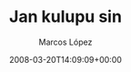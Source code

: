 ---
title: 'Jan kulupu sin'
posts: 5
hash: 'TyZJrz1a'
author: 'Marcos López'
date: 2008-03-20T14:09:09+00:00
sources:
  - https://tokipona.yahoogroups.narkive.com/TyZJrz1a
---